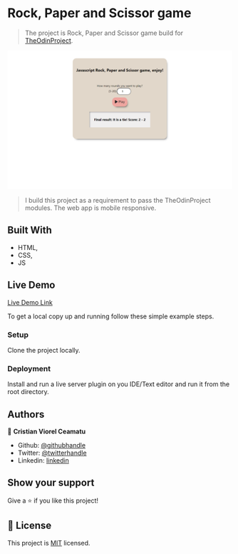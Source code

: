 # Rock, Paper and Scissor game

> The project is Rock, Paper and Scissor game build for [TheOdinProject](https://www.theodinproject.com/).

![screenshot](./app-screenshot-full.png)

> I build this project as a requirement to pass the TheOdinProject modules.
> The web app is mobile responsive.

## Built With

- HTML,
- CSS,
- JS

## Live Demo

[Live Demo Link](https://cristianceamatu.github.io/theOdinProject-rock-paper-scissors/)


To get a local copy up and running follow these simple example steps.

### Setup

Clone the project locally.

### Deployment

Install and run a live server plugin on you IDE/Text editor and run it from the root directory.


## Authors

👤 **Cristian Viorel Ceamatu**

- Github: [@githubhandle](https://github.com/cristianCeamatu)
- Twitter: [@twitterhandle](https://twitter.com/CeamatuV)
- Linkedin: [linkedin](https://www.linkedin.com/in/ceamatu-cristian-viorel-7a5469136/)


## Show your support

Give a ⭐️ if you like this project!


## 📝 License

This project is [MIT](lic.url) licensed.

